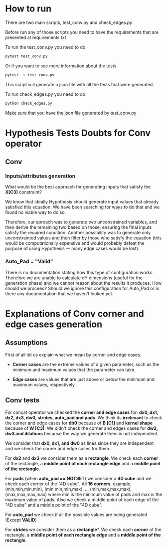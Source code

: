 # How to run
There are two main scripts, test_conv.py and check_edges.py

Before run any of those scripts you need to have the requirements that are presented at requirements.txt

To run the test_conv.py you need to do
```bash
pytest test_conv.py
```
Or if you want to see more information about the tests
```bash
pytest -s test_conv.py
```
This script will generate a json file with all the tests that were generated.

To run check_edges.py you need to do
```bash
python check_edges.py
```
Make sure that you have the json file generated by test_conv.py

# Hypothesis Tests Doubts for Conv operator

## Conv

### Inputs/attributes generation
What would be the best approach for generating inputs that satisfy the **X[C3]** constraint?

We know that ideally Hypothesis should generate input values that already satisfied this equation. We have been searching for ways to do that and we found no viable way to do so. 

Therefore, our aproach was to generate two unconstrained variables, and then derive the remaining two based on those, ensuring the final inputs satisfy the required condition. Another possibility was to generate only unconstrainted values and then filter by those who satisfy the equation (this would be computationally expensive and would probably defeat the purpose of using Hypothesis — many edge cases would be lost).

### Auto_Pad = "Valid"
There is no documentation stating how this type of configuration works.
Therefore we are unable to calculate dY dimensions (useful for the generation phase) and we cannot reason about the results it produces.
How should we proceed?
Should we ignore this configuration for Auto_Pad or is there any documentation that we haven't looked yet.

# Explanations of Conv corner and edge cases generation

## Assumptions
First of all let us explain what we mean by corner and edge cases.
- **Corner cases** are the extreme values of a given parameter, such as the minimum and maximum values that the parameter can take.

- **Edge cases** are values that are just above or below the minimum and maximum values, respectively.

## Conv tests
For concat operator we checked the **corner and edge cases** for: **dx0, dx1, dx2, dx3, dw0, strides, auto_pad and pads**.
We think its **irrelevant** to check the corner and edge cases for **db0** because of **B [C1]** and **kernel shape** because of **W [C3]**.
We didn't check the corner and edges cases for **dw2, dw3 and dilations** because the way we generate them is not independent. 

We consider that **dx0, dx1, and dw0** as lines since they are independent and we check the corner and edge cases for them.

For **dx2** and **dx3** we consider them as a **rectangle**. We check each **corner** of the rectangle, a **middle point of each rectangle edge** and a **middle point of the rectangle**.

For **pads** (when **auto_pad == NOTSET**) we consider a **4D cube** and we check each corner of the "4D cube". All **16 corners**, example, (min,min,min,min), (min,min,min,max), ... (min,max,max,max), (max,max,max,max) where min is the minimum value of pads and max is the maximum value of pads.
Also we check a middle point of each edge of the "4D cube" and a middle point of the "4D cube".

For **auto_pad** we check if all the possible values are being generated (Except **VALID**)

For **strides** we consider them as a **rectangle***. We check each **corner** of the rectangle, a **middle point of each rectangle edge** and a **middle point of the rectangle**.